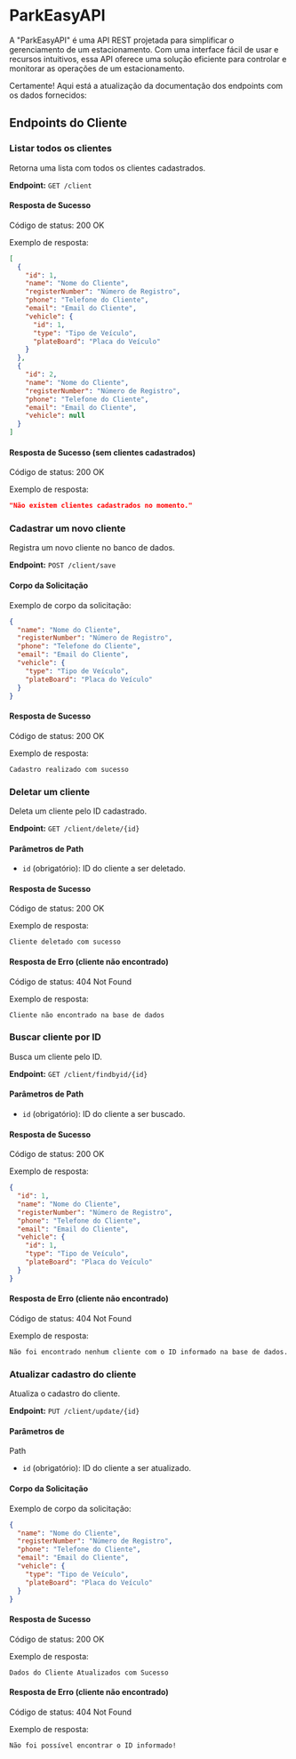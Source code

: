 # ParkEasyAPI
 A "ParkEasyAPI" é uma API REST projetada para simplificar o gerenciamento de um estacionamento. Com uma interface fácil de usar e recursos intuitivos, essa API oferece uma solução eficiente para controlar e monitorar as operações de um estacionamento.

Certamente! Aqui está a atualização da documentação dos endpoints com os dados fornecidos:

## Endpoints do Cliente

### Listar todos os clientes

Retorna uma lista com todos os clientes cadastrados.

**Endpoint:** `GET /client`

#### Resposta de Sucesso

Código de status: 200 OK

Exemplo de resposta:
```json
[
  {
    "id": 1,
    "name": "Nome do Cliente",
    "registerNumber": "Número de Registro",
    "phone": "Telefone do Cliente",
    "email": "Email do Cliente",
    "vehicle": {
      "id": 1,
      "type": "Tipo de Veículo",
      "plateBoard": "Placa do Veículo"
    }
  },
  {
    "id": 2,
    "name": "Nome do Cliente",
    "registerNumber": "Número de Registro",
    "phone": "Telefone do Cliente",
    "email": "Email do Cliente",
    "vehicle": null
  }
]
```

#### Resposta de Sucesso (sem clientes cadastrados)

Código de status: 200 OK

Exemplo de resposta:
```json
"Não existem clientes cadastrados no momento."
```

### Cadastrar um novo cliente

Registra um novo cliente no banco de dados.

**Endpoint:** `POST /client/save`

#### Corpo da Solicitação

Exemplo de corpo da solicitação:
```json
{
  "name": "Nome do Cliente",
  "registerNumber": "Número de Registro",
  "phone": "Telefone do Cliente",
  "email": "Email do Cliente",
  "vehicle": {
    "type": "Tipo de Veículo",
    "plateBoard": "Placa do Veículo"
  }
}
```

#### Resposta de Sucesso

Código de status: 200 OK

Exemplo de resposta:
```
Cadastro realizado com sucesso
```

### Deletar um cliente

Deleta um cliente pelo ID cadastrado.

**Endpoint:** `GET /client/delete/{id}`

#### Parâmetros de Path

- `id` (obrigatório): ID do cliente a ser deletado.

#### Resposta de Sucesso

Código de status: 200 OK

Exemplo de resposta:
```
Cliente deletado com sucesso
```

#### Resposta de Erro (cliente não encontrado)

Código de status: 404 Not Found

Exemplo de resposta:
```
Cliente não encontrado na base de dados
```

### Buscar cliente por ID

Busca um cliente pelo ID.

**Endpoint:** `GET /client/findbyid/{id}`

#### Parâmetros de Path

- `id` (obrigatório): ID do cliente a ser buscado.

#### Resposta de Sucesso

Código de status: 200 OK

Exemplo de resposta:
```json
{
  "id": 1,
  "name": "Nome do Cliente",
  "registerNumber": "Número de Registro",
  "phone": "Telefone do Cliente",
  "email": "Email do Cliente",
  "vehicle": {
    "id": 1,
    "type": "Tipo de Veículo",
    "plateBoard": "Placa do Veículo"
  }
}
```

#### Resposta de Erro (cliente não encontrado)

Código de status: 404 Not Found

Exemplo de resposta:
```
Não foi encontrado nenhum cliente com o ID informado na base de dados.
```

### Atualizar cadastro do cliente

Atualiza o cadastro do cliente.

**Endpoint:** `PUT /client/update/{id}`

#### Parâmetros de

 Path

- `id` (obrigatório): ID do cliente a ser atualizado.

#### Corpo da Solicitação

Exemplo de corpo da solicitação:
```json
{
  "name": "Nome do Cliente",
  "registerNumber": "Número de Registro",
  "phone": "Telefone do Cliente",
  "email": "Email do Cliente",
  "vehicle": {
    "type": "Tipo de Veículo",
    "plateBoard": "Placa do Veículo"
  }
}
```

#### Resposta de Sucesso

Código de status: 200 OK

Exemplo de resposta:
```
Dados do Cliente Atualizados com Sucesso
```

#### Resposta de Erro (cliente não encontrado)

Código de status: 404 Not Found

Exemplo de resposta:
```
Não foi possível encontrar o ID informado!
```

